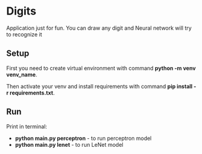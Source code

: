 # Digits
Application just for fun. You can draw any digit and Neural network will try to recognize it

## Setup
First you need to create virtual environment with command **python -m venv venv_name**.

Then activate your venv and install requirements with command **pip install -r requirements.txt**.

## Run
Print in terminal:
- **python main.py perceptron** - to run perceptron model
- **python main.py lenet** - to run LeNet model

